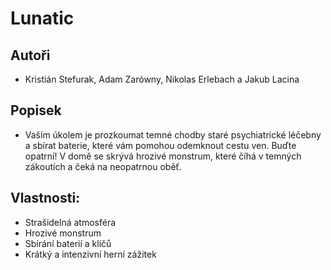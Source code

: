 # Lunatic
## Autoři
- Kristián Stefurak, Adam Zarówny, Nikolas Erlebach a Jakub Lacina
## Popisek
- Vaším úkolem je prozkoumat temné chodby staré psychiatrické léčebny a sbírat baterie, které vám pomohou odemknout cestu ven. Buďte opatrní! V domě se skrývá hrozivé monstrum, které číhá v temných zákoutích a čeká na neopatrnou oběť.

## Vlastnosti:
- Strašidelná atmosféra
- Hrozivé monstrum
- Sbírání baterií a klíčů
- Krátký a intenzivní herní zážitek
